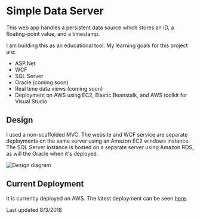 # Simple Data Server

This web app handles a persistent data source which stores an ID, a floating-point value, and a timestamp. 

I am building this as an educational tool. My learning goals for this project are:
 - ASP.Net
 - WCF
 - SQL Server
 - Oracle (coming soon)
 - Real time data views (coming soon)
 - Deployment on AWS using EC2, Elastic Beanstalk, and AWS toolkit for Visual Studio

## Design
I used a non-scaffolded MVC. The website and WCF service are separate deployments on the same server using an Amazon EC2 windows instance. The SQL Server instance is hosted on a separate server using Amazon RDS, as will the Oracle when it's deployed.

![Design diagram](https://i.imgur.com/QHEfSOq.png)


## Current Deployment
It is currently deployed on AWS. The latest deployment can be seen [here](http://rgftestdeploy.us-east-2.elasticbeanstalk.com/). 


Last updated 8/3/2018
